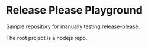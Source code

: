 # Release Please Playground

Sample repository for manually testing release-please.

The root project is a nodejs repo.
